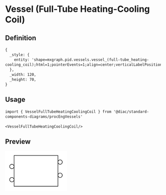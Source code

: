 # Vessel (Full-Tube Heating-Cooling Coil)

## Definition

```
{
  _style: { 
    entity: 'shape=mxgraph.pid.vessels.vessel_(full-tube_heating-cooling_coil);html=1;pointerEvents=1;align=center;verticalLabelPosition=bottom;verticalAlign=top;dashed=0;',
  },
  _width: 120,
  _height: 70,
}
```

## Usage

```
import { VesselFullTubeHeatingCoolingCoil } from '@diac/standard-components-diagrams/procEngVessels'

<VesselFullTubeHeatingCoolingCoil/>
```

## Preview

<img src="./vessel-full-tube-heating-cooling-coil.png" width="200"/>
